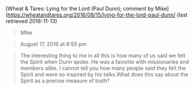 
[Wheat & Tares: Lying for the Lord (Paul Dunn); comment by Mike](https://wheatandtares.org/2016/08/15/lying-for-the-lord-paul-dunn/ (last retrieved 2018-11-13)

> Mike

> August 17, 2016 at 6:55 pm

> The interesting thing to me in all this is how many of us said we felt the Spirit when Dunn spoke. He was a favorite with missionaries and members alike. I cannot tell you how many people said they felt the Spirit and were so inspired by his talks.What does this say about the Spirit as a precise measure of truth?
